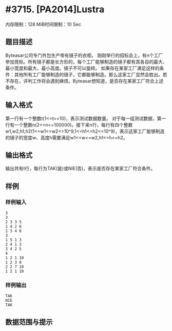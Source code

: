 # #3715. [PA2014]Lustra

内存限制：128 MiB时间限制：10 Sec

## 题目描述

Byteasar公司专门外包生产带有镜子的衣柜。
刚刚举行的招标会上，有n个工厂参加竞标。所有镜子都是长方形的，每个工厂能够制造的镜子都有其各自的最大、最小宽度和最大、最小高度。镜子不可以旋转。
如果存在某家工厂满足这样的条件：其他所有工厂能够制造的镜子，它都能够制造。那么这家工厂显然会胜出。若不存在，评判工作将会遇到麻烦。Byteasar想知道，是否存在某家工厂符合上述条件。

## 输入格式

第一行有一个整数t(1<=t<=10)，表示测试数据数量。
对于每一组测试数据，第一行有一个整数n(2<=n<=100000)。接下来n行，每行有四个整数w1,w2,h1,h2(1<=w1<=w2<=10^9,1<=h1<=h2<=10^9)，表示这家工厂能够制造的镜子的宽度w、高度h需要满足w1<=w<=w2,h1<=h<=h2。

## 输出格式

输出共有t行，每行为TAK(是)或NIE(否)，表示是否存在某家工厂符合条件。

## 样例

### 样例输入

    
    3
    3
    2 3 3 5
    1 4 2 6
    1 3 4 6
    3
    1 5 1 3
    2 4 1 3
    3 4 2 5
    4
    1 2 1 10
    1 2 3 8
    2 2 7 10
    1 2 1 10
    

### 样例输出

    
    TAK
    NIE
    TAK
    
    

## 数据范围与提示
